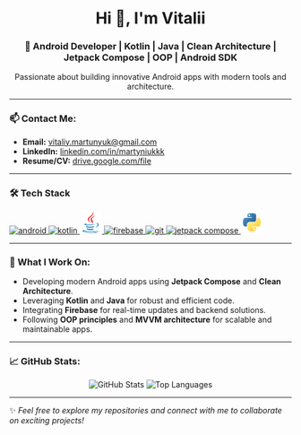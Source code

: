 <h1 align="center">Hi 👋, I'm Vitalii</h1>
<h3 align="center">🚀 Android Developer | Kotlin | Java | Clean Architecture | Jetpack Compose | OOP | Android SDK</h3>

<p align="center">  
  Passionate about building innovative Android apps with modern tools and architecture.  
</p>

---

### 📫 Contact Me:
- **Email:** [vitaliy.martunyuk@gmail.com](mailto:vitaliy.martunyuk@gmail.com)  
- **LinkedIn:** [linkedin.com/in/martyniukkk](https://www.linkedin.com/in/martyniukkk/)  
- **Resume/CV:** [drive.google.com/file](https://drive.google.com/file/d/1KTJt0O_pLTwWwnIBZKbA4yNVSCK9U11i/view)  

---

### 🛠️ Tech Stack
<p align="left"> 
  <a href="https://developer.android.com" target="_blank" rel="noreferrer">
    <img src="https://upload.wikimedia.org/wikipedia/commons/thumb/c/c1/Android_Studio_icon_%282023%29.svg/1200px-Android_Studio_icon_%282023%29.svg.png" alt="android" width="40" height="40"/> 
  </a> 
  <a href="https://kotlinlang.org" target="_blank" rel="noreferrer">
    <img src="https://www.vectorlogo.zone/logos/kotlinlang/kotlinlang-icon.svg" alt="kotlin" width="40" height="40"/>
  </a>
  <a href="https://www.java.com" target="_blank" rel="noreferrer">
    <img src="https://raw.githubusercontent.com/devicons/devicon/master/icons/java/java-original.svg" alt="java" width="40" height="40"/>
  </a> 
  <a href="https://firebase.google.com/" target="_blank" rel="noreferrer">
    <img src="https://www.vectorlogo.zone/logos/firebase/firebase-icon.svg" alt="firebase" width="40" height="40"/>
  </a> 
  <a href="https://git-scm.com/" target="_blank" rel="noreferrer">
    <img src="https://www.vectorlogo.zone/logos/git-scm/git-scm-icon.svg" alt="git" width="40" height="40"/>
  </a>
  <a href="https://developer.android.com/jetpack" target="_blank" rel="noreferrer">
    <img src="https://blogger.googleusercontent.com/img/b/R29vZ2xl/AVvXsEjC97Z8BResg5dlPqczsRCFhP6zewWX0X0e7fVPG-G7PuUZwwZVsi9OPoqJYkgqT2h0FI95SsmWzVEgpt8b8HAqFiIxZ98TFtY4lE0b8UrtVJ2HrJebRwl6C9DslsQDl9KnBIrdHS6LtkY/s1600/jetpack+compose+icon_RGB.png" alt="jetpack compose" width="40" height="40"/>
  </a>
  <a href="https://www.python.org" target="_blank" rel="noreferrer">
    <img src="https://raw.githubusercontent.com/devicons/devicon/master/icons/python/python-original.svg" alt="python" width="40" height="40"/>
  </a> 
</p>

---

### 🌟 What I Work On:
- Developing modern Android apps using **Jetpack Compose** and **Clean Architecture**.  
- Leveraging **Kotlin** and **Java** for robust and efficient code.  
- Integrating **Firebase** for real-time updates and backend solutions.  
- Following **OOP principles** and **MVVM architecture** for scalable and maintainable apps.  

---

### 📈 GitHub Stats:
<p align="center">
  <img src="https://github-readme-stats.vercel.app/api?username=martyniukkk&show_icons=true&theme=radical" alt="GitHub Stats" />
  <img src="https://github-readme-stats.vercel.app/api/top-langs/?username=martyniukkk&layout=compact&theme=radical" alt="Top Languages" />
</p>

---

✨ *Feel free to explore my repositories and connect with me to collaborate on exciting projects!*
